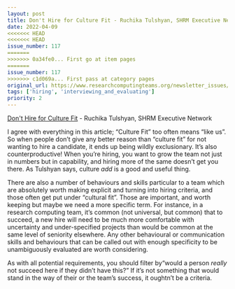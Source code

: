 ```yaml
---
layout: post
title: Don't Hire for Culture Fit - Ruchika Tulshyan, SHRM Executive Network
date: 2022-04-09
<<<<<<< HEAD
<<<<<<< HEAD
issue_number: 117
=======
>>>>>>> 0a34fe0... First go at item pages
=======
issue_number: 117
>>>>>>> c1d069a... First pass at category pages
original_url: https://www.researchcomputingteams.org/newsletter_issues/0117
tags: ['hiring', 'interviewing_and_evaluating']
priority: 2
---
```


<!-- markdownlint-disable MD033 -->
<!-- markdownlint-disable MD041 -->
<!-- markdownlint-disable MD049 -->

[Don't Hire for Culture Fit](https://www.shrm.org/executive/resources/articles/pages/dont-hire-for-culture-fit-tulshyan.aspx) - Ruchika Tulshyan, SHRM Executive Network

I agree with everything in this article; “Culture Fit” too often means “like us”.  So when people don’t give any better reason than “culture fit” for not wanting to hire a candidate, it ends up being wildly exclusionary.  It’s also counterproductive!  When you’re hiring, you want to grow the team not just in numbers but in capability, and hiring more of the same doesn’t get you there.  As Tulshyan says, culture *add* is a good and useful thing.

There are also a number of behaviours and skills particular to a team  which are absolutely worth making explicit and turning into hiring criteria, and those often get put under “cultural fit”.  Those are important, and worth keeping but maybe we need a more specific term.  For instance, in a research computing team, it’s common (not universal, but common) that to succeed, a new hire will need to be much more comfortable with uncertainty and under-specified projects than would be common at the same level of seniority elsewhere.   Any other behavioural or communication skills and behaviours that can be called out with enough specificity to be unambiguously evaluated are worth considering.

As with all potential requirements, you should filter by“would a person *really* not succeed here if they didn’t have this?” If it’s not something that would stand in the way of their or the team’s success, it oughtn’t be a criteria.
